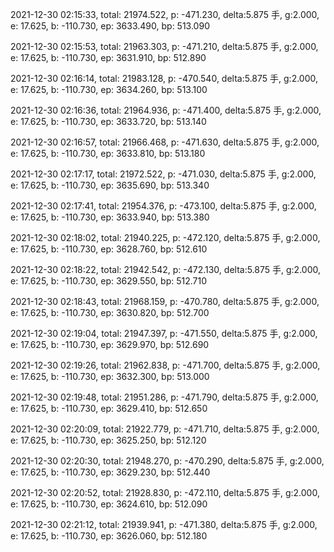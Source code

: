 2021-12-30 02:15:33, total: 21974.522, p: -471.230, delta:5.875 手, g:2.000, e: 17.625, b: -110.730, ep: 3633.490, bp: 513.090

2021-12-30 02:15:53, total: 21963.303, p: -471.210, delta:5.875 手, g:2.000, e: 17.625, b: -110.730, ep: 3631.910, bp: 512.890

2021-12-30 02:16:14, total: 21983.128, p: -470.540, delta:5.875 手, g:2.000, e: 17.625, b: -110.730, ep: 3634.260, bp: 513.100

2021-12-30 02:16:36, total: 21964.936, p: -471.400, delta:5.875 手, g:2.000, e: 17.625, b: -110.730, ep: 3633.720, bp: 513.140

2021-12-30 02:16:57, total: 21966.468, p: -471.630, delta:5.875 手, g:2.000, e: 17.625, b: -110.730, ep: 3633.810, bp: 513.180

2021-12-30 02:17:17, total: 21972.522, p: -471.030, delta:5.875 手, g:2.000, e: 17.625, b: -110.730, ep: 3635.690, bp: 513.340

2021-12-30 02:17:41, total: 21954.376, p: -473.100, delta:5.875 手, g:2.000, e: 17.625, b: -110.730, ep: 3633.940, bp: 513.380

2021-12-30 02:18:02, total: 21940.225, p: -472.120, delta:5.875 手, g:2.000, e: 17.625, b: -110.730, ep: 3628.760, bp: 512.610

2021-12-30 02:18:22, total: 21942.542, p: -472.130, delta:5.875 手, g:2.000, e: 17.625, b: -110.730, ep: 3629.550, bp: 512.710

2021-12-30 02:18:43, total: 21968.159, p: -470.780, delta:5.875 手, g:2.000, e: 17.625, b: -110.730, ep: 3630.820, bp: 512.700

2021-12-30 02:19:04, total: 21947.397, p: -471.550, delta:5.875 手, g:2.000, e: 17.625, b: -110.730, ep: 3629.970, bp: 512.690

2021-12-30 02:19:26, total: 21962.838, p: -471.700, delta:5.875 手, g:2.000, e: 17.625, b: -110.730, ep: 3632.300, bp: 513.000

2021-12-30 02:19:48, total: 21951.286, p: -471.790, delta:5.875 手, g:2.000, e: 17.625, b: -110.730, ep: 3629.410, bp: 512.650

2021-12-30 02:20:09, total: 21922.779, p: -471.710, delta:5.875 手, g:2.000, e: 17.625, b: -110.730, ep: 3625.250, bp: 512.120

2021-12-30 02:20:30, total: 21948.270, p: -470.290, delta:5.875 手, g:2.000, e: 17.625, b: -110.730, ep: 3629.230, bp: 512.440

2021-12-30 02:20:52, total: 21928.830, p: -472.110, delta:5.875 手, g:2.000, e: 17.625, b: -110.730, ep: 3624.610, bp: 512.090

2021-12-30 02:21:12, total: 21939.941, p: -471.380, delta:5.875 手, g:2.000, e: 17.625, b: -110.730, ep: 3626.060, bp: 512.180